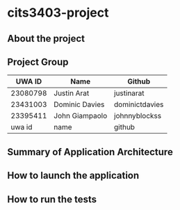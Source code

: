 # cits3403-project

## About the project

## Project Group

| UWA ID   | Name        | Github     |
| -------- | ----------- | ---------- |
| 23080798 | Justin Arat | justinarat |
| 23431003 | Dominic Davies | dominictdavies |
| 23395411  | John Giampaolo | johnnyblockss |
| uwa id  | name | github |

## Summary of Application Architecture

## How to launch the application

## How to run the tests
